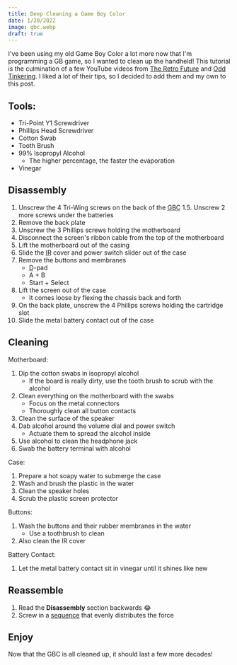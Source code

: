 ```yaml
---
title: Deep Cleaning a Game Boy Color
date: 1/20/2022
image: gbc.webp
draft: true
---
```


I've been using my old Game Boy Color a lot more now that I'm programming a GB game, so I wanted to clean up the handheld! This tutorial is the culmination of a few YouTube videos from [The Retro Future](https://youtu.be/fZ__K0QotW8) and [Odd Tinkering](https://youtu.be/2BmGMi0IEx4). I liked a lot of their tips, so I decided to add them and my own to this post.

## Tools:

* Tri-Point Y1 Screwdriver
* Phillips Head Screwdriver
* Cotton Swab
* Tooth Brush
* 99% Isopropyl Alcohol
	* The higher percentage, the faster the evaporation
* Vinegar

## Disassembly

1. Unscrew the 4 Tri-Wing screws on the back of the <abbr title="Game Boy Color">GBC</abbr>
	1.5. Unscrew 2 more screws under the batteries
2. Remove the back plate
3. Unscrew the 3 Phillips screws holding the motherboard
4. Disconnect the screen's ribbon cable from the top of the motherboard
5. Lift the motherboard out of the casing
6. Slide the <abbr title="Infrared Radiation">IR</abbr> cover and power switch slider out of the case
7. Remove the buttons and membranes
	* <abbr title="Directional">D</abbr>-pad
	* A + B
	* Start + Select
8. Lift the screen out of the case
	* It comes loose by flexing the chassis back and forth
9. On the back plate, unscrew the 4 Phillips screws holding the cartridge slot
10. Slide the metal battery contact out of the case

## Cleaning

Motherboard:

1. Dip the cotton swabs in isopropyl alcohol
	* If the board is really dirty, use the tooth brush to scrub with the alcohol
2. Clean everything on the motherboard with the swabs
	* Focus on the metal connectors
	* Thoroughly clean all button contacts
3. Clean the surface of the speaker
4. Dab alcohol around the volume dial and power switch
	* Actuate them to spread the alcohol inside
5. Use alcohol to clean the headphone jack
6. Swab the battery terminal with alcohol

Case:

1. Prepare a hot soapy water to submerge the case
2. Wash and brush the plastic in the water
3. Clean the speaker holes
4. Scrub the plastic screen protector

Buttons:

1. Wash the buttons and their rubber membranes in the water
	* Use a toothbrush to clean
2. Also clean the IR cover

Battery Contact:

1.  Let the metal battery contact sit in vinegar until it shines like new

## Reassemble

1. Read the **Disassembly** section backwards 😂
2. Screw in a [sequence](https://www.boltscience.com/pages/tsequence.htm) that evenly distributes the force

## Enjoy

Now that the GBC is all cleaned up, it should last a few more decades!
